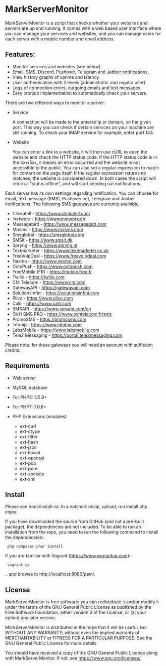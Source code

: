 MarkServerMonitor
==================


MarkServerMonitor is a script that checks whether your websites and servers are up and running.
It comes with a web based user interface where you can manage your services and websites,
and you can manage users for each server with a mobile number and email address.


Features:
---------

* Monitor services and websites (see below).
* Email, SMS, Discord, Pushover, Telegram and Jabber notifications.
* View history graphs of uptime and latency.
* User authentication with 2 levels (administrator and regular user).
* Logs of connection errors, outgoing emails and text messages.
* Easy cronjob implementation to automatically check your servers.

There are two different ways to monitor a server:

* Service

  A connection will be made to the entered ip or domain, on the given port.
  This way you can check if certain services on your machine are still running.
  To check your IMAP service for example, enter port 143.

* Website

  You can enter a link to a website, it will then use cURL to open the website and check the HTTP status code.
  If the HTTP status code is in the 4xx/5xx, it means an error occurred and the website is not accessible to the public.
  You can also set a regular expression to match for content on the page itself.
  If the regular expression returns no matches, the website is considered down.
  In both cases the script will return a "status offline", and will start sending out notifications.

Each server has its own settings regarding notification.
You can choose for email, text message (SMS), Pushover.net, Telegram and Jabber notifications.
The following SMS gateways are currently available:

* Clickatell - <https://www.clickatell.com>
* Inetworx - <https://www.inetworx.ch>
* Messagebird - <https://www.messagebird.com>
* Mosms - <https://www.mosms.com>
* Smsglobal - <https://smsglobal.com>
* SMSit - <https://www.smsit.dk>
* Spryng - <https://www.spryng.nl>
* Textmarketer - <https://www.textmarketer.co.uk>
* FreeVoipDeal - <https://www.freevoipdeal.com>
* Nexmo - <https://www.nexmo.com>
* OctoPush - <https://www.octopush.com>
* FreeMobile (FR) - <https://mobile.free.fr>
* Twilio - <https://twilio.com>
* CM Telecom - <https://www.cm.com>
* GatewayAPI - <https://gatewayapi.com>
* SolutionsInfini - <https://solutionsinfini.com>
* Plivo - <https://www.plivo.com>
* Callr - <https://www.callr.com>
* SMSAPI - <https://www.smsapi.com/en>
* OVH SMS PRO - <https://www.ovhtelecom.fr/sms>
* PromoSMS - <https://promosms.com>
* Infobip - <https://www.infobip.com>
* LabsMobile - <https://www.labsmobile.com>
* Tele2 Messaging - <https://portal.tele2messaging.com>

Please note: for these gateways you will need an account with sufficient credits.


Requirements
------------

* Web server
* MySQL database
* For PHP5: 5.5.9+
* For PHP7: 7.0.8+
* PHP Extensions (modules)

  * ext-curl
  * ext-ctype
  * ext-filter
  * ext-hash
  * ext-json
  * ext-libxml
  * ext-openssl
  * ext-pdo
  * ext-pcre
  * ext-sockets
  * ext-xml

Install
-------

Please see docs/install.rst.
In a nutshell: unzip, upload, run install.php, enjoy.

If you have downloaded the source from GitHub (and not a pre-built package), the dependencies are not included.
To be able to run an installation from the repo, you need to run the following command to install the dependencies::

     php composer.phar install

If you are familiar with Vagrant (https://www.vagrantup.com)::

     vagrant up

.. and browse to http://localhost:8080/psm/.


License
-------

MarkServerMonitor is free software: you can redistribute it and/or modify
it under the terms of the GNU General Public License as published by
the Free Software Foundation, either version 3 of the License, or
(at your option) any later version.

MarkServerMonitor is distributed in the hope that it will be useful,
but WITHOUT ANY WARRANTY; without even the implied warranty of
MERCHANTABILITY or FITNESS FOR A PARTICULAR PURPOSE.  See the
GNU General Public License for more details.

You should have received a copy of the GNU General Public License
along with MarkServerMonitor.  If not, see https://www.gnu.org/licenses/.
